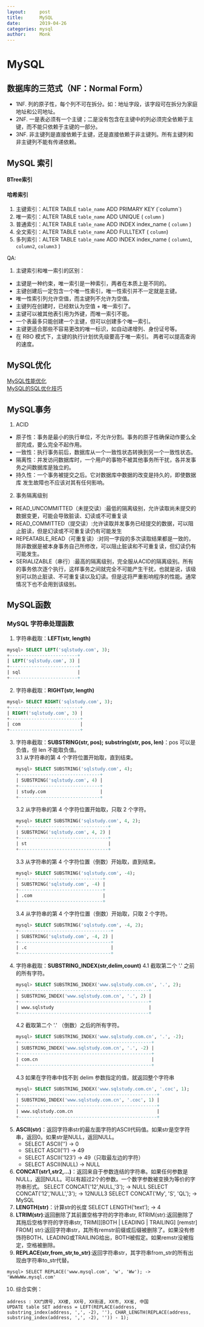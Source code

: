 ```yaml
---
layout:     post
title:      MySQL
date:       2019-04-26
categories: mysql
author:     Monk
---
```


# MySQL
## 数据库的三范式（NF：Normal Form）
- 1NF. 列的原子性，每个列不可在拆分。如：地址字段，该字段可在拆分为家庭地址和公司地址。
- 2NF. 一是表必须有一个主键；二是没有包含在主键中的列必须完全依赖于主键，而不能只依赖于主键的一部分。
- 3NF. 非主键列是直接依赖于主键，还是直接依赖于非主键列。所有主键列和非主键列不能有传递依赖。

## MySQL 索引
#### BTree索引
#### 哈希索引
1. 主键索引：ALTER TABLE `table_name` ADD PRIMARY KEY (\`column\`) 
2. 唯一索引：ALTER TABLE `table_name` ADD UNIQUE ( `column` ) 
3. 普通索引：ALTER TABLE `table_name` ADD INDEX index_name ( `column` )
4. 全文索引：ALTER TABLE `table_name` ADD FULLTEXT ( `column`) 
5. 多列索引：ALTER TABLE `table_name` ADD INDEX index_name ( `column1`, `column2`, `column3` )

QA:
1. 主键索引和唯一索引的区别：
  - 主键是一种约束，唯一索引是一种索引，两者在本质上是不同的。
  - 主键创建后一定包含一个唯一性索引，唯一性索引并不一定就是主键。
  - 唯一性索引列允许空值，而主键列不允许为空值。
  - 主键列在创建时，已经默认为空值 + 唯一索引了。
  - 主键可以被其他表引用为外键，而唯一索引不能。
  - 一个表最多只能创建一个主键，但可以创建多个唯一索引。
  - 主键更适合那些不容易更改的唯一标识，如自动递增列、身份证号等。
  - 在 RBO 模式下，主键的执行计划优先级要高于唯一索引。 两者可以提高查询的速度。

## MySQL优化
[MySQL性能优化](https://blog.csdn.net/oChangWen/article/details/52471700)  
[MySQL的SQL优化技巧](http://www.uml.org.cn/sjjm/201610184.asp?artid=18531)

## MySQL事务
1. ACID
  - 原子性：事务是最小的执行单位，不允许分割。事务的原子性确保动作要么全部完成，要么完全不起作用。
  - 一致性：执行事务前后，数据库从一个一致性状态转换到另一个一致性状态。
  - 隔离性：并发访问数据库时，一个用户的事物不被其他事务所干扰，各并发事务之间数据库是独立的。
  - 持久性：一个事务被提交之后。它对数据库中数据的改变是持久的，即使数据库 发生故障也不应该对其有任何影响。
2. 事务隔离级别
  - READ_UNCOMMITTED（未提交读）:最低的隔离级别，允许读取尚未提交的数据变更，可能会导致脏读、幻读或不可重复读
  - READ_COMMITTED（提交读）:允许读取并发事务已经提交的数据，可以阻止脏读，但是幻读或不可重复读仍有可能发生
  - REPEATABLE_READ（可重复读）:对同一字段的多次读取结果都是一致的，除非数据是被本身事务自己所修改，可以阻止脏读和不可重复读，但幻读仍有可能发生。
  - SERIALIZABLE（串行）:最高的隔离级别，完全服从ACID的隔离级别。所有的事务依次逐个执行，这样事务之间就完全不可能产生干扰，也就是说，该级别可以防止脏读、不可重复读以及幻读。但是这将严重影响程序的性能。通常情况下也不会用到该级别。
  
## MySQL函数
### MySQL 字符串处理函数
1. 字符串截取：**LEFT(str, length)** 
```sql
mysql> SELECT LEFT('sqlstudy.com', 3);
+-------------------------+
| LEFT('sqlstudy.com', 3) |
+-------------------------+
| sql                     |
+-------------------------+
```
2. 字符串截取：**RIGHT(str, length)**
```sql
mysql> SELECT RIGHT('sqlstudy.com', 3);
+--------------------------+
| RIGHT('sqlstudy.com', 3) |
+--------------------------+
| com                      |
+--------------------------+
```
3. 字符串截取：**SUBSTRING(str, pos);** **substring(str, pos, len)**：pos 可以是负值，但 len 不能取负值。  
   3.1 从字符串的第 4 个字符位置开始取，直到结束。
   ```sql
   mysql> SELECT SUBSTRING('sqlstudy.com', 4);
   +------------------------------+
   | SUBSTRING('sqlstudy.com', 4) |
   +------------------------------+
   | study.com                    |
   +------------------------------+
   ```
   3.2 从字符串的第 4 个字符位置开始取，只取 2 个字符。  
   ```sql
   mysql> SELECT SUBSTRING('sqlstudy.com', 4, 2);
   +---------------------------------+
   | SUBSTRING('sqlstudy.com', 4, 2) |
   +---------------------------------+
   | st                              |
   +---------------------------------+
   ```
   3.3 从字符串的第 4 个字符位置（倒数）开始取，直到结束。  
   ```sql
   mysql> SELECT SUBSTRING('sqlstudy.com', -4);
   +-------------------------------+
   | SUBSTRING('sqlstudy.com', -4) |
   +-------------------------------+
   | .com                          |
   +-------------------------------+
   ```
   3.4 从字符串的第 4 个字符位置（倒数）开始取，只取 2 个字符。
   ```sql
   mysql> SELECT SUBSTRING('sqlstudy.com', -4, 2);
   +----------------------------------+
   | SUBSTRING('sqlstudy.com', -4, 2) |
   +----------------------------------+
   | .c                               |
   +----------------------------------+
   ```
4. 字符串截取：**SUBSTRING_INDEX(str,delim,count)**
   4.1 截取第二个 '.' 之前的所有字符。  
   ```sql
   mysql> SELECT SUBSTRING_INDEX('www.sqlstudy.com.cn', '.', 2);
   +------------------------------------------------+
   | SUBSTRING_INDEX('www.sqlstudy.com.cn', '.', 2) |
   +------------------------------------------------+
   | www.sqlstudy                                   |
   +------------------------------------------------+
   ```
   4.2 截取第二个 '.' （倒数）之后的所有字符。
   ```sql
   mysql> SELECT SUBSTRING_INDEX('www.sqlstudy.com.cn', '.', -2);
   +-------------------------------------------------+
   | SUBSTRING_INDEX('www.sqlstudy.com.cn', '.', -2) |
   +-------------------------------------------------+
   | com.cn                                          |
   +-------------------------------------------------+
   ```
   4.3 如果在字符串中找不到 delim 参数指定的值，就返回整个字符串
   ```sql
   mysql> SELECT SUBSTRING_INDEX('www.sqlstudy.com.cn', '.coc', 1);
   +---------------------------------------------------+
   | SUBSTRING_INDEX('www.sqlstudy.com.cn', '.coc', 1) |
   +---------------------------------------------------+
   | www.sqlstudy.com.cn                               |
   +---------------------------------------------------+
   ```
5. **ASCII(str)**：返回字符串str的最左面字符的ASCII代码值。如果str是空字符串，返回0。如果str是NULL，返回NULL。
   * SELECT ASCII('') -> 0
   * SELECT ASCII('1') -> 49
   * SELECT ASCII('123') -> 49（只取最左边的字符）
   * SELECT ASCII(NULL) -> NULL
6. **CONCAT(str1,str2,...)**：返回来自于参数连结的字符串。如果任何参数是NULL，返回NULL。可以有超过2个的参数。一个数字参数被变换为等价的字符串形式。
   SELECT CONCAT('12',NULL,'3'); -> NULL
   SELECT CONCAT('12','NULL','3'); -> 12NULL3
   SELECT CONCAT('My', 'S', 'QL'); -> MySQL
7. **LENGTH(str)**：计算str的长度
   SELECT LENGTH('text'); -> 4
8. **LTRIM(str)**:返回删除了其前置空格字符的字符串str, RTRIM(str):返回删除了其拖后空格字符的字符串str, TRIM([[BOTH | LEADING | TRAILING] [remstr] FROM] str):返回字符串str，其所有remstr前缀或后缀被删除了。如果没有修饰符BOTH、LEADING或TRAILING给出，BOTH被假定。如果remstr没被指定，空格被删除。
9. **REPLACE(str,from_str,to_str)**:返回字符串str，其字符串from_str的所有出现由字符串to_str代替。
```
mysql> SELECT REPLACE('www.mysql.com', 'w', 'Ww'); -> 'WwWwWw.mysql.com'
```
10. 综合实例：
```
address : XX门牌号, XX楼, XX号, XX街道, XX市, XX省, 中国
UPDATE table SET address = LEFT(REPLACE(address, substring_index(address, ',', -2), ''), CHAR_LENGTH(REPLACE(address, substring_index(address, ',', -2), '')) - 1);
```